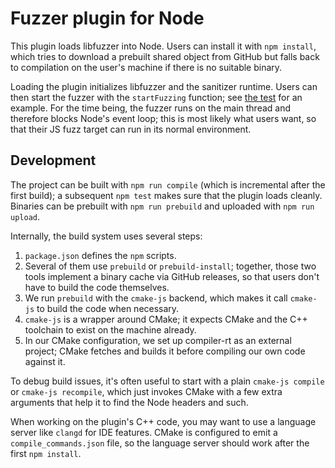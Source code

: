 # Fuzzer plugin for Node

This plugin loads libfuzzer into Node. Users can install it with `npm install`,
which tries to download a prebuilt shared object from GitHub but falls back to
compilation on the user's machine if there is no suitable binary.

Loading the plugin initializes libfuzzer and the sanitizer runtime. Users can
then start the fuzzer with the `startFuzzing` function; see [the
test](test_fuzzer.ts) for an example. For the time being, the fuzzer runs on the
main thread and therefore blocks Node's event loop; this is most likely what
users want, so that their JS fuzz target can run in its normal environment.

## Development

The project can be built with `npm run compile` (which is incremental after the
first build); a subsequent `npm test` makes sure that the plugin loads cleanly.
Binaries can be prebuilt with `npm run prebuild` and uploaded with `npm run upload`.

Internally, the build system uses several steps:

1. `package.json` defines the `npm` scripts.
2. Several of them use `prebuild` or `prebuild-install`; together, those two
   tools implement a binary cache via GitHub releases, so that users don't have
   to build the code themselves.
3. We run `prebuild` with the `cmake-js` backend, which makes it call `cmake-js`
   to build the code when necessary.
4. `cmake-js` is a wrapper around CMake; it expects CMake and the C++ toolchain
   to exist on the machine already.
5. In our CMake configuration, we set up compiler-rt as an external project;
   CMake fetches and builds it before compiling our own code against it.

To debug build issues, it's often useful to start with a plain `cmake-js compile` or `cmake-js recompile`, which just invokes CMake with a few extra
arguments that help it to find the Node headers and such.

When working on the plugin's C++ code, you may want to use a language server
like `clangd` for IDE features. CMake is configured to emit a
`compile_commands.json` file, so the language server should work after the first
`npm install`.
